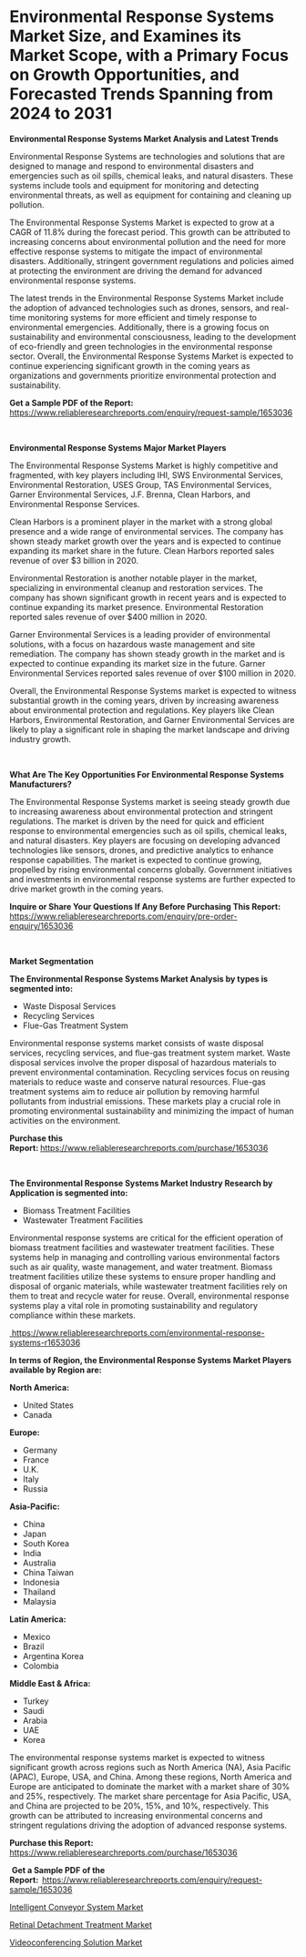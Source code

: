 <p><h1>Environmental Response Systems Market Size, and Examines its Market Scope, with a Primary Focus on Growth Opportunities, and Forecasted Trends Spanning from 2024 to 2031</h1></p><p><strong>Environmental Response Systems Market Analysis and Latest Trends</strong></p>
<p><p>Environmental Response Systems are technologies and solutions that are designed to manage and respond to environmental disasters and emergencies such as oil spills, chemical leaks, and natural disasters. These systems include tools and equipment for monitoring and detecting environmental threats, as well as equipment for containing and cleaning up pollution.</p><p>The Environmental Response Systems Market is expected to grow at a CAGR of 11.8% during the forecast period. This growth can be attributed to increasing concerns about environmental pollution and the need for more effective response systems to mitigate the impact of environmental disasters. Additionally, stringent government regulations and policies aimed at protecting the environment are driving the demand for advanced environmental response systems.</p><p>The latest trends in the Environmental Response Systems Market include the adoption of advanced technologies such as drones, sensors, and real-time monitoring systems for more efficient and timely response to environmental emergencies. Additionally, there is a growing focus on sustainability and environmental consciousness, leading to the development of eco-friendly and green technologies in the environmental response sector. Overall, the Environmental Response Systems Market is expected to continue experiencing significant growth in the coming years as organizations and governments prioritize environmental protection and sustainability.</p></p>
<p><strong>Get a Sample PDF of the Report:&nbsp;</strong> <a href="https://www.reliableresearchreports.com/enquiry/request-sample/1653036">https://www.reliableresearchreports.com/enquiry/request-sample/1653036</a></p>
<p>&nbsp;</p>
<p><strong>Environmental Response Systems Major Market Players</strong></p>
<p><p>The Environmental Response Systems Market is highly competitive and fragmented, with key players including IHI, SWS Environmental Services, Environmental Restoration, USES Group, TAS Environmental Services, Garner Environmental Services, J.F. Brenna, Clean Harbors, and Environmental Response Services.</p><p>Clean Harbors is a prominent player in the market with a strong global presence and a wide range of environmental services. The company has shown steady market growth over the years and is expected to continue expanding its market share in the future. Clean Harbors reported sales revenue of over $3 billion in 2020.</p><p>Environmental Restoration is another notable player in the market, specializing in environmental cleanup and restoration services. The company has shown significant growth in recent years and is expected to continue expanding its market presence. Environmental Restoration reported sales revenue of over $400 million in 2020.</p><p>Garner Environmental Services is a leading provider of environmental solutions, with a focus on hazardous waste management and site remediation. The company has shown steady growth in the market and is expected to continue expanding its market size in the future. Garner Environmental Services reported sales revenue of over $100 million in 2020.</p><p>Overall, the Environmental Response Systems market is expected to witness substantial growth in the coming years, driven by increasing awareness about environmental protection and regulations. Key players like Clean Harbors, Environmental Restoration, and Garner Environmental Services are likely to play a significant role in shaping the market landscape and driving industry growth.</p></p>
<p>&nbsp;</p>
<p><strong>What Are The Key Opportunities For Environmental Response Systems Manufacturers?</strong></p>
<p><p>The Environmental Response Systems market is seeing steady growth due to increasing awareness about environmental protection and stringent regulations. The market is driven by the need for quick and efficient response to environmental emergencies such as oil spills, chemical leaks, and natural disasters. Key players are focusing on developing advanced technologies like sensors, drones, and predictive analytics to enhance response capabilities. The market is expected to continue growing, propelled by rising environmental concerns globally. Government initiatives and investments in environmental response systems are further expected to drive market growth in the coming years.</p></p>
<p><strong>Inquire or Share Your Questions If Any Before Purchasing This Report:</strong> <a href="https://www.reliableresearchreports.com/enquiry/pre-order-enquiry/1653036">https://www.reliableresearchreports.com/enquiry/pre-order-enquiry/1653036</a></p>
<p>&nbsp;</p>
<p><strong>Market Segmentation</strong></p>
<p><strong>The Environmental Response Systems Market Analysis by types is segmented into:</strong></p>
<p><ul><li>Waste Disposal Services</li><li>Recycling Services</li><li>Flue-Gas Treatment System</li></ul></p>
<p><p>Environmental response systems market consists of waste disposal services, recycling services, and flue-gas treatment system market. Waste disposal services involve the proper disposal of hazardous materials to prevent environmental contamination. Recycling services focus on reusing materials to reduce waste and conserve natural resources. Flue-gas treatment systems aim to reduce air pollution by removing harmful pollutants from industrial emissions. These markets play a crucial role in promoting environmental sustainability and minimizing the impact of human activities on the environment.</p></p>
<p><strong>Purchase this Report:&nbsp;</strong><a href="https://www.reliableresearchreports.com/purchase/1653036">https://www.reliableresearchreports.com/purchase/1653036</a></p>
<p>&nbsp;</p>
<p><strong>The Environmental Response Systems Market Industry Research by Application is segmented into:</strong></p>
<p><ul><li>Biomass Treatment Facilities</li><li>Wastewater Treatment Facilities</li></ul></p>
<p><p>Environmental response systems are critical for the efficient operation of biomass treatment facilities and wastewater treatment facilities. These systems help in managing and controlling various environmental factors such as air quality, waste management, and water treatment. Biomass treatment facilities utilize these systems to ensure proper handling and disposal of organic materials, while wastewater treatment facilities rely on them to treat and recycle water for reuse. Overall, environmental response systems play a vital role in promoting sustainability and regulatory compliance within these markets.</p></p>
<p><a href="https://www.reliableresearchreports.com/environmental-response-systems-r1653036">&nbsp;https://www.reliableresearchreports.com/environmental-response-systems-r1653036</a></p>
<p><strong>In terms of Region, the Environmental Response Systems Market Players available by Region are:</strong></p>
<p>
    <p> <strong> North America: </strong>
        <ul>
            <li>United States</li>
            <li>Canada</li>
        </ul>
        </p> 
    <p> <strong> Europe: </strong>
        <ul>
            <li>Germany</li>
            <li>France</li>
            <li>U.K.</li>
            <li>Italy</li>
            <li>Russia</li>
        </ul>
        </p> 
    <p> <strong> Asia-Pacific: </strong>
        <ul>
            <li>China</li>
            <li>Japan</li>
            <li>South Korea</li>
            <li>India</li>
            <li>Australia</li>
            <li>China Taiwan</li>
            <li>Indonesia</li>
            <li>Thailand</li>
            <li>Malaysia</li>
        </ul>
        </p> 
    <p> <strong> Latin America: </strong>
        <ul>
            <li>Mexico</li>
            <li>Brazil</li>
            <li>Argentina Korea</li>
            <li>Colombia</li>
        </ul>
        </p> 
    <p> <strong> Middle East & Africa: </strong>
        <ul>
            <li>Turkey</li>
            <li>Saudi</li>
            <li>Arabia</li>
            <li>UAE</li>
            <li>Korea</li>
        </ul>
    </p>
    </p>
<p><p>The environmental response systems market is expected to witness significant growth across regions such as North America (NA), Asia Pacific (APAC), Europe, USA, and China. Among these regions, North America and Europe are anticipated to dominate the market with a market share of 30% and 25%, respectively. The market share percentage for Asia Pacific, USA, and China are projected to be 20%, 15%, and 10%, respectively. This growth can be attributed to increasing environmental concerns and stringent regulations driving the adoption of advanced response systems.</p></p>
<p><strong>Purchase this Report: </strong><a href="https://www.reliableresearchreports.com/purchase/1653036">https://www.reliableresearchreports.com/purchase/1653036</a></p>
<p>&nbsp;<strong>Get a Sample PDF of the Report:&nbsp;&nbsp;</strong><a href="https://www.reliableresearchreports.com/enquiry/request-sample/1653036">https://www.reliableresearchreports.com/enquiry/request-sample/1653036</a></p>
<p><strong></strong></p>
<p><p><a href="https://www.linkedin.com/pulse/decoding-intelligent-conveyor-system-market-metrics-share-gd1fe">Intelligent Conveyor System Market</a></p><p><a href="https://www.linkedin.com/pulse/retinal-detachment-treatment-market-trends-forecast-competitive-5tvne">Retinal Detachment Treatment Market</a></p><p><a href="https://www.linkedin.com/pulse/videoconferencing-solution-market-furnishes-information-share-iaqje">Videoconferencing Solution Market</a></p></p>